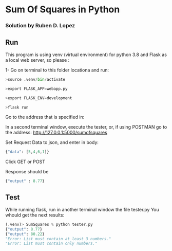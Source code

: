 # Sum Of Squares in Python
### Solution by Ruben D. Lopez

## Run
This program is using venv (virtual environment) for python 3.8 and Flask as a local web server,  so please :

1- Go on terminal to this folder locationa and run: 

```python
>source .venv/bin/activate

>export FLASK_APP=webapp.py

>export FLASK_ENV=development

>flask run
```

Go to the address that is specified in:

In a second terminal window, execute the tester, or, if using POSTMAN go to the address:
http://127.0.0.1:5000/sumofsquares

Set Request Data to json, and enter in body:

```python
{"data": [5,4,6,1]}
```

Click GET or POST

Response should be

```python
{"output" : 8.77}
```

## Test

While running flask, run in another terminal window the file tester.py
You whould get the next results:

```python
(.venv)> SumSquares % python tester.py                                
{"output": 8.77}
{"output": 80.22}
"Error: List must contain at least 3 numbers."
"Error: List must contain only numbers."
```

